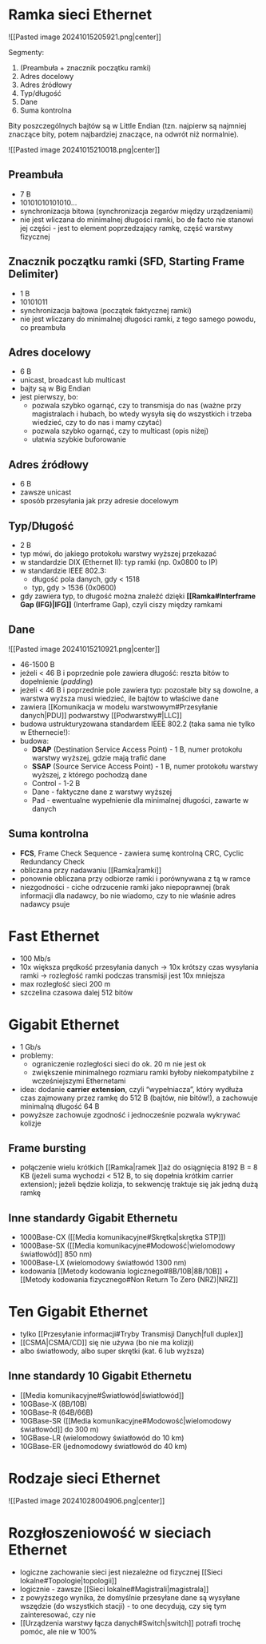 
# Ramka sieci Ethernet

![[Pasted image 20241015205921.png|center]]

Segmenty:
1. (Preambuła + znacznik początku ramki)
2. Adres docelowy
3. Adres źródłowy
4. Typ/długość
5. Dane
6. Suma kontrolna

Bity poszczególnych bajtów są w Little Endian (tzn. najpierw są najmniej znaczące bity, potem najbardziej znaczące, na odwrót niż normalnie).

![[Pasted image 20241015210018.png|center]]

## Preambuła

- 7 B
- 10101010101010...
- synchronizacja bitowa (synchronizacja zegarów między urządzeniami)
- nie jest wliczana do minimalnej długości ramki, bo de facto nie stanowi jej części - jest to element poprzedzający ramkę, część warstwy fizycznej
## Znacznik początku ramki (SFD, Starting Frame Delimiter)

- 1 B
- 10101011
- synchronizacja bajtowa (początek faktycznej ramki)
- nie jest wliczany do minimalnej długości ramki, z tego samego powodu, co preambuła
## Adres docelowy

- 6 B
- unicast, broadcast lub multicast
- bajty są w Big Endian
- jest pierwszy, bo:
	- pozwala szybko ogarnąć, czy to transmisja do nas (ważne przy magistralach i hubach, bo wtedy wysyła się do wszystkich i trzeba wiedzieć, czy to do nas i mamy czytać)
	- pozwala szybko ogarnąć, czy to multicast (opis niżej)
	- ułatwia szybkie buforowanie
## Adres źródłowy

- 6 B
- zawsze unicast
- sposób przesyłania jak przy adresie docelowym
## Typ/Długość

- 2 B
- typ mówi, do jakiego protokołu warstwy wyższej przekazać
- w standardzie DIX (Ethernet II): typ ramki (np. 0x0800 to IP)
- w standardzie IEEE 802.3:
	- długość pola danych, gdy < 1518
	- typ, gdy > 1536 (0x0600)
- gdy zawiera typ, to długość można znaleźć dzięki **[[Ramka#Interframe Gap (IFG)|IFG]]** (Interframe Gap), czyli ciszy między ramkami
## Dane

![[Pasted image 20241015210921.png|center]]

- 46-1500 B
- jeżeli < 46 B i poprzednie pole zawiera długość: reszta bitów to dopełnienie (*padding*)
- jeżeli < 46 B i poprzednie pole zawiera typ: pozostałe bity są dowolne, a warstwa wyższa musi wiedzieć, ile bajtów to właściwe dane
- zawiera [[Komunikacja w modelu warstwowym#Przesyłanie danych|PDU]] podwarstwy [[Podwarstwy#|LLC]]
- budowa ustrukturyzowana standardem IEEE 802.2 (taka sama nie tylko w Ethernecie!):
- budowa:
	- **DSAP** (Destination Service Access Point) - 1 B, numer protokołu warstwy wyższej, gdzie mają trafić dane
	- **SSAP** (Source Service Access Point) - 1 B, numer protokołu warstwy wyższej, z którego pochodzą dane
	- Control - 1-2 B
	- Dane - faktyczne dane z warstwy wyższej
	- Pad - ewentualne wypełnienie dla minimalnej długości, zawarte w danych
## Suma kontrolna

- **FCS**, Frame Check Sequence - zawiera sumę kontrolną CRC, Cyclic Redundancy Check
- obliczana przy nadawaniu [[Ramka|ramki]]
- ponownie obliczana przy odbiorze ramki i porównywana z tą w ramce
- niezgodności - ciche odrzucenie ramki jako niepoprawnej (brak informacji dla nadawcy, bo nie wiadomo, czy to nie właśnie adres nadawcy psuje
# Fast Ethernet

- 100 Mb/s
- 10x większa prędkość przesyłania danych $\rightarrow$ 10x krótszy czas wysyłania ramki $\rightarrow$  rozległość ramki podczas transmisji jest 10x mniejsza
- max rozległość sieci 200 m
- szczelina czasowa dalej 512 bitów
# Gigabit Ethernet

- 1 Gb/s
- problemy:
	- ograniczenie rozległości sieci do ok. 20 m nie jest ok
	- zwiększenie minimalnego rozmiaru ramki byłoby niekompatybilne z wcześniejszymi Ethernetami
- idea: dodanie **carrier extension**, czyli “wypełniacza”, który wydłuża czas zajmowany przez ramkę do 512 B (bajtów, nie bitów!), a zachowuje minimalną długość 64 B
- powyższe zachowuje zgodność i jednocześnie pozwala wykrywać kolizje
## Frame bursting

- połączenie wielu krótkich [[Ramka|ramek ]]aż do osiągnięcia 8192 B = 8 KB
(jeżeli suma wychodzi < 512 B, to się dopełnia krótkim carrier extension); jeżeli będzie
kolizja, to sekwencję traktuje się jak jedną dużą ramkę
##  Inne standardy Gigabit Ethernetu

- 1000Base-CX ([[Media komunikacyjne#Skrętka|skrętka STP]])
- 1000Base-SX ([[Media komunikacyjne#Modowość|wielomodowy światłowód]] 850 nm)
- 1000Base-LX (wielomodowy światłowód 1300 nm)
- kodowania [[Metody kodowania logicznego#8B/10B|8B/10B]] + [[Metody kodowania fizycznego#Non Return To Zero (NRZ)|NRZ]]
# Ten Gigabit Ethernet

- tylko [[Przesyłanie informacji#Tryby Transmisji Danych|full duplex]]
- [[CSMA|CSMA/CD]] się nie używa (bo nie ma kolizji)
- albo światłowody, albo super skrętki (kat. 6 lub wyższa)
## Inne standardy 10 Gigabit Ethernetu

- [[Media komunikacyjne#Światłowód|światłowód]]
- 10GBase-X (8B/10B)
- 10GBase-R (64B/66B)
- 10GBase-SR ([[Media komunikacyjne#Modowość|wielomodowy światłowód]] do 300 m)
- 10GBase-LR (wielomodowy światłowód do 10 km)
- 10GBase-ER (jednomodowy światłowód do 40 km)
# Rodzaje sieci Ethernet

![[Pasted image 20241028004906.png|center]]
# Rozgłoszeniowość w sieciach Ethernet

- logiczne zachowanie sieci jest niezależne od fizycznej [[Sieci lokalne#Topologie|topologii]]
- logicznie - zawsze [[Sieci lokalne#Magistrali|magistrala]]
- z powyższego wynika, że domyślnie przesyłane dane są wysyłane wszędzie (do wszystkich stacji) - to one decydują, czy się tym zainteresować, czy nie
- [[Urządzenia warstwy łącza danych#Switch|switch]] potrafi trochę pomóc, ale nie w 100%

